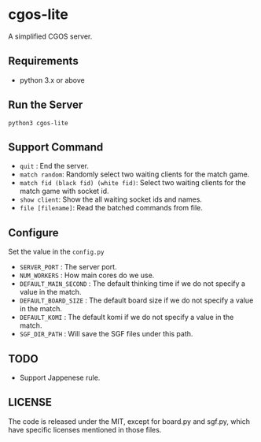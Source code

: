 # cgos-lite

A simplified CGOS server.

## Requirements

* python 3.x or above

## Run the Server

    python3 cgos-lite

## Support Command

* ```quit``` : End the server.
* ```match random```: Randomly select two waiting clients for the match game.
* ```match fid (black fid) (white fid)```: Select two waiting clients for the match game with socket id.
* ```show client```: Show the all waiting socket ids and names.
* ```file [filename]```: Read the batched commands from file.

## Configure

Set the value in the ```config.py```

* ```SERVER_PORT``` : The server port.
* ```NUM_WORKERS``` : How main cores do we use.
* ```DEFAULT_MAIN_SECOND``` : The default thinking time if we do not specify a value in the match.
* ```DEFAULT_BOARD_SIZE``` : The default board size if we do not specify a value in the match.
* ```DEFAULT_KOMI``` : The default komi if we do not specify a value in the match.
* ```SGF_DIR_PATH``` : Will save the SGF files under this path.

## TODO

* Support Jappenese rule.

## LICENSE

The code is released under the MIT, except for board.py and sgf.py, which have specific licenses mentioned in those files.
